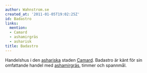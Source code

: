 ```yaml
---
author: Wahnstrom.se
created_at: '2011-01-05T19:02:25Z'
id: Badastro
links:
  mention:
  - Camard
  - ashamirgräs
  - asharisk
title: Badastro
---
```


Handelshus i den [ashariska] staden [Camard]. Badastro är känt för sin omfattande handel med
[ashamirgräs], timmer och spannmål.

  [ashariska]: asharisk
  [Camard]: Camard
  [ashamirgräs]: ashamirgräs